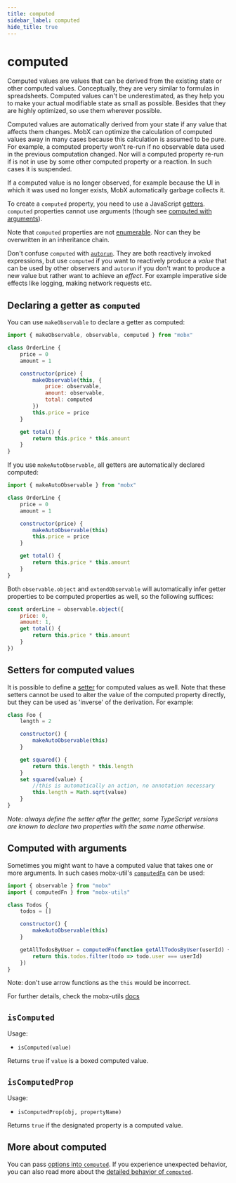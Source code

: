 ```yaml
---
title: computed
sidebar_label: computed
hide_title: true
---
```


# computed

Computed values are values that can be derived from the existing state or other computed values.
Conceptually, they are very similar to formulas in spreadsheets.
Computed values can't be underestimated, as they help you to make your actual modifiable state as small as possible.
Besides that they are highly optimized, so use them wherever possible.

Computed values are automatically derived from your state if any value that affects them changes.
MobX can optimize the calculation of computed values away in many cases because
this calculation is assumed to be pure.
For example, a computed property won't re-run if no observable data used in the previous computation changed.
Nor will a computed property re-run if is not in use by some other computed property or a reaction. In such cases it is suspended.

If a computed value is no longer observed, for example because the UI in which it was used no longer exists, MobX automatically garbage collects it.

To create a `computed` property, you need to use a JavaScript [getters](https://developer.mozilla.org/en-US/docs/Web/JavaScript/Reference/Functions/get). `computed`
properties cannot use arguments (though see [computed with arguments](computed.md#computed-with-arguments)).

Note that `computed` properties are not [enumerable](https://developer.mozilla.org/en-US/docs/Web/JavaScript/Enumerability_and_ownership_of_properties). Nor can they be overwritten in an inheritance chain.

Don't confuse `computed` with [`autorun`](autorun.md). They are both reactively invoked expressions, but use `computed` if you want to reactively produce a _value_ that can be used by other observers and `autorun` if you don't want to produce a new value but rather want to achieve an _effect_. For example imperative side effects like logging, making network requests etc.

## Declaring a getter as `computed`

You can use `makeObservable` to declare a getter as computed:

```javascript
import { makeObservable, observable, computed } from "mobx"

class OrderLine {
    price = 0
    amount = 1

    constructor(price) {
        makeObservable(this, {
            price: observable,
            amount: observable,
            total: computed
        })
        this.price = price
    }

    get total() {
        return this.price * this.amount
    }
}
```

If you use `makeAutoObservable`, all getters are automatically declared
computed:

```javascript
import { makeAutoObservable } from "mobx"

class OrderLine {
    price = 0
    amount = 1

    constructor(price) {
        makeAutoObservable(this)
        this.price = price
    }

    get total() {
        return this.price * this.amount
    }
}
```

Both `observable.object` and `extendObservable` will automatically infer getter properties to be computed properties as well, so the following suffices:

```javascript
const orderLine = observable.object({
    price: 0,
    amount: 1,
    get total() {
        return this.price * this.amount
    }
})
```

## Setters for computed values

It is possible to define a [setter](https://developer.mozilla.org/en-US/docs/Web/JavaScript/Reference/Functions/set) for computed values as well. Note that these setters cannot be used to alter the value of the computed property directly,
but they can be used as 'inverse' of the derivation. For example:

```javascript
class Foo {
    length = 2

    constructor() {
        makeAutoObservable(this)
    }

    get squared() {
        return this.length * this.length
    }
    set squared(value) {
        //this is automatically an action, no annotation necessary
        this.length = Math.sqrt(value)
    }
}
```

_Note: always define the setter *after* the getter, some TypeScript versions are known to declare two properties with the same name otherwise._

## Computed with arguments

Sometimes you might want to have a computed value that takes one or more arguments.
In such cases mobx-util's [`computedFn`](https://github.com/mobxjs/mobx-utils#computedfn) can be used:

```javascript
import { observable } from "mobx"
import { computedFn } from "mobx-utils"

class Todos {
    todos = []

    constructor() {
        makeAutoObservable(this)
    }

    getAllTodosByUser = computedFn(function getAllTodosByUser(userId) {
        return this.todos.filter(todo => todo.user === userId)
    })
}
```

Note: don't use arrow functions as the `this` would be incorrect.

For further details, check the mobx-utils [docs](https://github.com/mobxjs/mobx-utils#computedfn)

## `isComputed`

Usage:

-   `isComputed(value)`

Returns `true` if `value` is a boxed computed value.

## `isComputedProp`

Usage:

-   `isComputedProp(obj, propertyName)`

Returns `true` if the designated property is a computed value.

## More about computed

You can pass [options into `computed`](computed-options.md). If you experience
unexpected behavior, you can also read more about the [detailed behavior of `computed`](computed-behavior.md).
